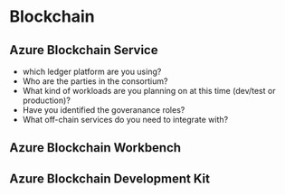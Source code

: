 # Blockchain

## Azure Blockchain Service
* which ledger platform are you using? 
* Who are the parties in the consortium? 
* What kind of workloads are you planning on at this time (dev/test or production)? 
* Have you identified the goveranance roles? 
* What off-chain services do you need to integrate with? 

## Azure Blockchain Workbench

## Azure Blockchain Development Kit
